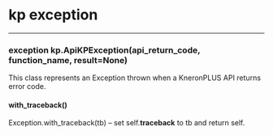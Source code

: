 # kp exception

<!-- !! processed by numpydoc !! -->

---
 
### **exception** kp.ApiKPException(api_return_code, function_name, result=None)
This class represents an Exception thrown when a KneronPLUS API returns error code.

<!-- !! processed by numpydoc !! -->

#### with_traceback()
Exception.with_traceback(tb) –
set self.__traceback__ to tb and return self.

<!-- !! processed by numpydoc !! -->
